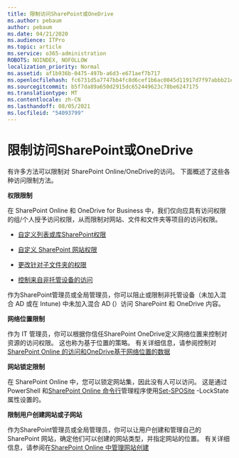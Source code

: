```yaml
---
title: 限制访问SharePoint或OneDrive
ms.author: pebaum
author: pebaum
ms.date: 04/21/2020
ms.audience: ITPro
ms.topic: article
ms.service: o365-administration
ROBOTS: NOINDEX, NOFOLLOW
localization_priority: Normal
ms.assetid: af1b936b-0475-497b-a6d3-e671aef7b717
ms.openlocfilehash: fc6731d5a7747bb4fc8d6cef1b6ac0045d11917d7f97abbb21eea9613b1b1aa2
ms.sourcegitcommit: b5f7da89a650d2915dc652449623c78be6247175
ms.translationtype: MT
ms.contentlocale: zh-CN
ms.lasthandoff: 08/05/2021
ms.locfileid: "54093799"
---
```

# <a name="restrict-access-in-sharepoint-or-onedrive"></a>限制访问SharePoint或OneDrive

有许多方法可以限制对 SharePoint Online/OneDrive的访问。 下面概述了这些各种访问限制方法。 

**权限限制**

在 SharePoint Online 和 OneDrive for Business 中，我们仅向应具有访问权限的组/个人授予访问权限，从而限制对网站、文件和文件夹等项目的访问权限。

- [自定义列表或库SharePoint权限](https://support.office.com/article/Customize-permissions-for-a-SharePoint-list-or-library-02d770f3-59eb-4910-a608-5f84cc297782)

- [自定义 SharePoint 网站权限](https://docs.microsoft.com/sharepoint/customize-sharepoint-site-permissions)

- [更改针对子文件夹的权限](https://support.office.com/article/Change-the-permissions-on-a-subfolder-5427BD7C-F20A-4F75-8CF2-5359DD45A1A6)

- [控制来自非托管设备的访问](https://docs.microsoft.com/sharepoint/control-access-from-unmanaged-devices)

作为SharePoint管理员或全局管理员，你可以阻止或限制非托管设备（未加入混合 AD 或在 Intune) 中未加入混合 AD (）访问 SharePoint 和 OneDrive 内容。

**网络位置限制**

作为 IT 管理员，你可以根据你信任SharePoint OneDrive定义网络位置来控制对资源的访问权限。 这也称为基于位置的策略。 有关详细信息，请参阅控制对[SharePoint Online 的访问和OneDrive基于网络位置的数据](https://docs.microsoft.com/sharepoint/control-access-based-on-network-location)

**网站锁定限制** 

在 SharePoint Online 中，您可以锁定网站集，因此没有人可以访问。 这是通过 PowerShell 和[SharePoint Online 命令行](https://docs.microsoft.com/powershell/sharepoint/sharepoint-online/connect-sharepoint-online?view=sharepoint-ps)管理程序使用[Set-SPOSite](https://docs.microsoft.com/powershell/module/sharepoint-online/set-sposite?view=sharepoint-ps) -LockState 属性设置的。

**限制用户创建网站或子网站**

作为SharePoint管理员或全局管理员，你可以让用户创建和管理自己的 SharePoint 网站，确定他们可以创建的网站类型，并指定网站的位置。 有关详细信息，请参阅在[SharePoint Online 中管理网站创建](https://docs.microsoft.com/sharepoint/manage-site-creation)

